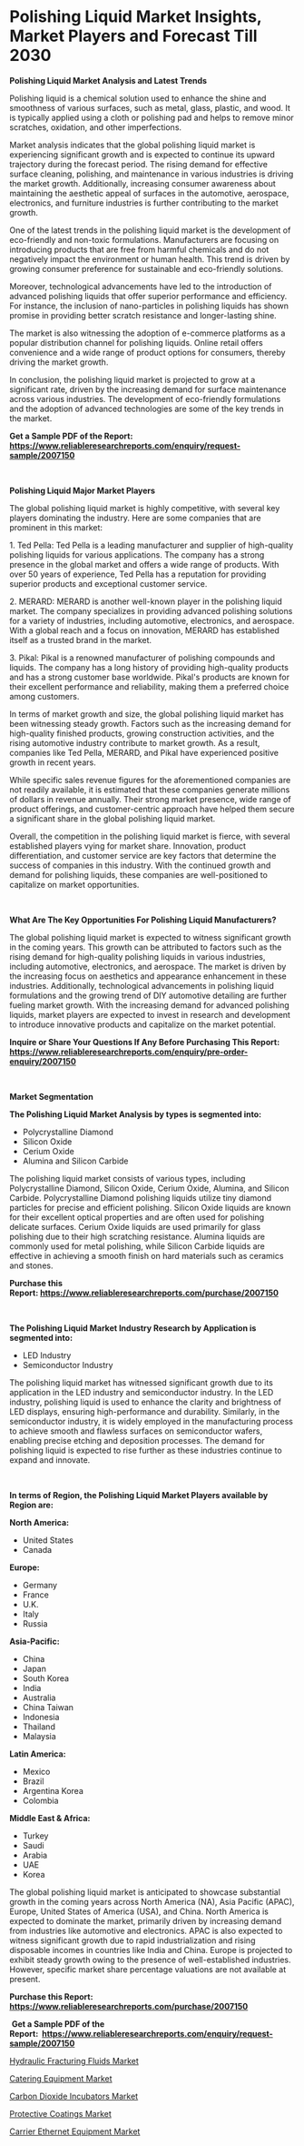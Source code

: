 <p><h1>Polishing Liquid Market Insights, Market Players and Forecast Till 2030</h1></p><p><strong>Polishing Liquid Market Analysis and Latest Trends</strong></p>
<p><p>Polishing liquid is a chemical solution used to enhance the shine and smoothness of various surfaces, such as metal, glass, plastic, and wood. It is typically applied using a cloth or polishing pad and helps to remove minor scratches, oxidation, and other imperfections.</p><p>Market analysis indicates that the global polishing liquid market is experiencing significant growth and is expected to continue its upward trajectory during the forecast period. The rising demand for effective surface cleaning, polishing, and maintenance in various industries is driving the market growth. Additionally, increasing consumer awareness about maintaining the aesthetic appeal of surfaces in the automotive, aerospace, electronics, and furniture industries is further contributing to the market growth.</p><p>One of the latest trends in the polishing liquid market is the development of eco-friendly and non-toxic formulations. Manufacturers are focusing on introducing products that are free from harmful chemicals and do not negatively impact the environment or human health. This trend is driven by growing consumer preference for sustainable and eco-friendly solutions.</p><p>Moreover, technological advancements have led to the introduction of advanced polishing liquids that offer superior performance and efficiency. For instance, the inclusion of nano-particles in polishing liquids has shown promise in providing better scratch resistance and longer-lasting shine.</p><p>The market is also witnessing the adoption of e-commerce platforms as a popular distribution channel for polishing liquids. Online retail offers convenience and a wide range of product options for consumers, thereby driving the market growth.</p><p>In conclusion, the polishing liquid market is projected to grow at a significant rate, driven by the increasing demand for surface maintenance across various industries. The development of eco-friendly formulations and the adoption of advanced technologies are some of the key trends in the market.</p></p>
<p><strong>Get a Sample PDF of the Report:&nbsp; <a href="https://www.reliableresearchreports.com/enquiry/request-sample/2007150">https://www.reliableresearchreports.com/enquiry/request-sample/2007150</a></strong></p>
<p>&nbsp;</p>
<p><strong>Polishing Liquid Major Market Players</strong></p>
<p><p>The global polishing liquid market is highly competitive, with several key players dominating the industry. Here are some companies that are prominent in this market:</p><p>1. Ted Pella: Ted Pella is a leading manufacturer and supplier of high-quality polishing liquids for various applications. The company has a strong presence in the global market and offers a wide range of products. With over 50 years of experience, Ted Pella has a reputation for providing superior products and exceptional customer service.</p><p>2. MERARD: MERARD is another well-known player in the polishing liquid market. The company specializes in providing advanced polishing solutions for a variety of industries, including automotive, electronics, and aerospace. With a global reach and a focus on innovation, MERARD has established itself as a trusted brand in the market.</p><p>3. Pikal: Pikal is a renowned manufacturer of polishing compounds and liquids. The company has a long history of providing high-quality products and has a strong customer base worldwide. Pikal's products are known for their excellent performance and reliability, making them a preferred choice among customers.</p><p>In terms of market growth and size, the global polishing liquid market has been witnessing steady growth. Factors such as the increasing demand for high-quality finished products, growing construction activities, and the rising automotive industry contribute to market growth. As a result, companies like Ted Pella, MERARD, and Pikal have experienced positive growth in recent years.</p><p>While specific sales revenue figures for the aforementioned companies are not readily available, it is estimated that these companies generate millions of dollars in revenue annually. Their strong market presence, wide range of product offerings, and customer-centric approach have helped them secure a significant share in the global polishing liquid market.</p><p>Overall, the competition in the polishing liquid market is fierce, with several established players vying for market share. Innovation, product differentiation, and customer service are key factors that determine the success of companies in this industry. With the continued growth and demand for polishing liquids, these companies are well-positioned to capitalize on market opportunities.</p></p>
<p>&nbsp;</p>
<p><strong>What Are The Key Opportunities For Polishing Liquid Manufacturers?</strong></p>
<p><p>The global polishing liquid market is expected to witness significant growth in the coming years. This growth can be attributed to factors such as the rising demand for high-quality polishing liquids in various industries, including automotive, electronics, and aerospace. The market is driven by the increasing focus on aesthetics and appearance enhancement in these industries. Additionally, technological advancements in polishing liquid formulations and the growing trend of DIY automotive detailing are further fueling market growth. With the increasing demand for advanced polishing liquids, market players are expected to invest in research and development to introduce innovative products and capitalize on the market potential.</p></p>
<p><strong>Inquire or Share Your Questions If Any Before Purchasing This Report: <a href="https://www.reliableresearchreports.com/enquiry/pre-order-enquiry/2007150">https://www.reliableresearchreports.com/enquiry/pre-order-enquiry/2007150</a></strong></p>
<p>&nbsp;</p>
<p><strong>Market Segmentation</strong></p>
<p><strong>The Polishing Liquid Market Analysis by types is segmented into:</strong></p>
<p><ul><li>Polycrystalline Diamond</li><li>Silicon Oxide</li><li>Cerium Oxide</li><li>Alumina and Silicon Carbide</li></ul></p>
<p><p>The polishing liquid market consists of various types, including Polycrystalline Diamond, Silicon Oxide, Cerium Oxide, Alumina, and Silicon Carbide. Polycrystalline Diamond polishing liquids utilize tiny diamond particles for precise and efficient polishing. Silicon Oxide liquids are known for their excellent optical properties and are often used for polishing delicate surfaces. Cerium Oxide liquids are used primarily for glass polishing due to their high scratching resistance. Alumina liquids are commonly used for metal polishing, while Silicon Carbide liquids are effective in achieving a smooth finish on hard materials such as ceramics and stones.</p></p>
<p><strong>Purchase this Report:&nbsp;<a href="https://www.reliableresearchreports.com/purchase/2007150">https://www.reliableresearchreports.com/purchase/2007150</a></strong></p>
<p>&nbsp;</p>
<p><strong>The Polishing Liquid Market Industry Research by Application is segmented into:</strong></p>
<p><ul><li>LED Industry</li><li>Semiconductor Industry</li></ul></p>
<p><p>The polishing liquid market has witnessed significant growth due to its application in the LED industry and semiconductor industry. In the LED industry, polishing liquid is used to enhance the clarity and brightness of LED displays, ensuring high-performance and durability. Similarly, in the semiconductor industry, it is widely employed in the manufacturing process to achieve smooth and flawless surfaces on semiconductor wafers, enabling precise etching and deposition processes. The demand for polishing liquid is expected to rise further as these industries continue to expand and innovate.</p></p>
<p>&nbsp;</p>
<p><strong>In terms of Region, the Polishing Liquid Market Players available by Region are:</strong></p>
<p>
    <p> <strong> North America: </strong>
        <ul>
            <li>United States</li>
            <li>Canada</li>
        </ul>
        </p> 
    <p> <strong> Europe: </strong>
        <ul>
            <li>Germany</li>
            <li>France</li>
            <li>U.K.</li>
            <li>Italy</li>
            <li>Russia</li>
        </ul>
        </p> 
    <p> <strong> Asia-Pacific: </strong>
        <ul>
            <li>China</li>
            <li>Japan</li>
            <li>South Korea</li>
            <li>India</li>
            <li>Australia</li>
            <li>China Taiwan</li>
            <li>Indonesia</li>
            <li>Thailand</li>
            <li>Malaysia</li>
        </ul>
        </p> 
    <p> <strong> Latin America: </strong>
        <ul>
            <li>Mexico</li>
            <li>Brazil</li>
            <li>Argentina Korea</li>
            <li>Colombia</li>
        </ul>
        </p> 
    <p> <strong> Middle East & Africa: </strong>
        <ul>
            <li>Turkey</li>
            <li>Saudi</li>
            <li>Arabia</li>
            <li>UAE</li>
            <li>Korea</li>
        </ul>
    </p>
    </p>
<p><p>The global polishing liquid market is anticipated to showcase substantial growth in the coming years across North America (NA), Asia Pacific (APAC), Europe, United States of America (USA), and China. North America is expected to dominate the market, primarily driven by increasing demand from industries like automotive and electronics. APAC is also expected to witness significant growth due to rapid industrialization and rising disposable incomes in countries like India and China. Europe is projected to exhibit steady growth owing to the presence of well-established industries. However, specific market share percentage valuations are not available at present.</p></p>
<p><strong>Purchase this Report: <a href="https://www.reliableresearchreports.com/purchase/2007150">https://www.reliableresearchreports.com/purchase/2007150</a></strong></p>
<p>&nbsp;<strong>Get a Sample PDF of the Report:&nbsp;&nbsp;<a href="https://www.reliableresearchreports.com/enquiry/request-sample/2007150">https://www.reliableresearchreports.com/enquiry/request-sample/2007150</a></strong></p>
<p><strong></strong></p>
<p><p><a href="https://github.com/Chiragrp22/Market-Research-Report-List-1/blob/main/hydraulic-fracturing-fluids-market.md">Hydraulic Fracturing Fluids Market</a></p><p><a href="https://medium.com/@christinascott1938/catering-equipment-market-size-and-market-trends-complete-industry-overview-2023-to-2030-30b5b9025996">Catering Equipment Market</a></p><p><a href="https://medium.com/@joycelucas56/carbon-dioxide-incubators-market-size-and-market-trends-complete-industry-overview-2023-to-2030-329d176357b8">Carbon Dioxide Incubators Market</a></p><p><a href="https://github.com/Chiragrp23/Market-Research-Report-List-1/blob/main/protective-coatings-market.md">Protective Coatings Market</a></p><p><a href="https://medium.com/@laurenbrown1918/carrier-ethernet-equipment-market-research-report-its-history-and-forecast-2023-to-2030-8fb9e3d8d3c6">Carrier Ethernet Equipment Market</a></p></p>